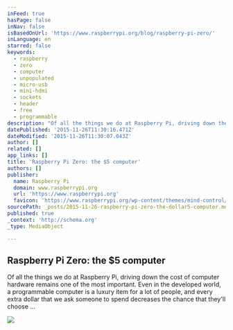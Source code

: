 ```yaml
---
inFeed: true
hasPage: false
inNav: false
isBasedOnUrl: 'https://www.raspberrypi.org/blog/raspberry-pi-zero/'
inLanguage: en
starred: false
keywords:
  - raspberry
  - zero
  - computer
  - unpopulated
  - micro-usb
  - mini-hdmi
  - sockets
  - header
  - free
  - programmable
description: "Of all the things we do at Raspberry Pi, driving down the cost of computer hardware remains one of the most important. Even in the developed world, a programmable computer is a luxury item for a lot of people, and every extra dollar that we ask someone to spend decreases the chance that they'll choose ..."
datePublished: '2015-11-26T11:30:16.471Z'
dateModified: '2015-11-26T11:30:07.043Z'
author: []
related: []
app_links: []
title: 'Raspberry Pi Zero: the $5 computer'
authors: []
publisher:
  name: Raspberry Pi
  domain: www.raspberrypi.org
  url: 'https://www.raspberrypi.org'
  favicon: 'https://www.raspberrypi.org/wp-content/themes/mind-control/images/favicon.png'
sourcePath: _posts/2015-11-26-raspberry-pi-zero-the-dollar5-computer.md
published: true
_context: 'http://schema.org'
_type: MediaObject

---
```

<article style=""><h1>Raspberry Pi Zero: the $5 computer</h1><p>Of all the things we do at Raspberry Pi, driving down the cost of computer hardware remains one of the most important. Even in the developed world, a programmable computer is a luxury item for a lot of people, and every extra dollar that we ask someone to spend decreases the chance that they'll choose ...</p><img src="https://www.raspberrypi.org/wp-content/uploads/2015/11/ninja2.jpg" /></article>